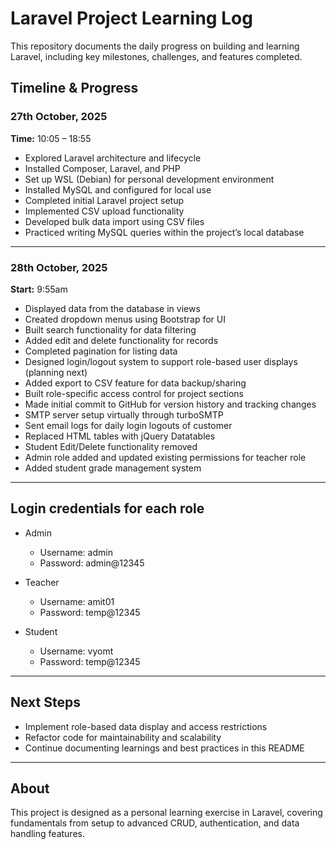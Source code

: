 # Laravel Project Learning Log

This repository documents the daily progress on building and learning Laravel, including key milestones, challenges, and features completed.

## Timeline & Progress

### 27th October, 2025

**Time:** 10:05 – 18:55

- Explored Laravel architecture and lifecycle
- Installed Composer, Laravel, and PHP
- Set up WSL (Debian) for personal development environment
- Installed MySQL and configured for local use
- Completed initial Laravel project setup
- Implemented CSV upload functionality
- Developed bulk data import using CSV files
- Practiced writing MySQL queries within the project’s local database

---

### 28th October, 2025

**Start:** 9:55am

- Displayed data from the database in views
- Created dropdown menus using Bootstrap for UI
- Built search functionality for data filtering
- Added edit and delete functionality for records
- Completed pagination for listing data
- Designed login/logout system to support role-based user displays (planning next)
- Added export to CSV feature for data backup/sharing
- Built role-specific access control for project sections
- Made initial commit to GitHub for version history and tracking changes
- SMTP server setup virtually through turboSMTP
- Sent email logs for daily login logouts of customer
- Replaced HTML tables with jQuery Datatables
- Student Edit/Delete functionality removed
- Admin role added and updated existing permissions for teacher role
- Added student grade management system
---

## Login credentials for each role

- Admin  
  - Username: admin  
  - Password: admin@12345

- Teacher  
  - Username: amit01  
  - Password: temp@12345

- Student  
  - Username: vyomt  
  - Password: temp@12345

---

## Next Steps

- Implement role-based data display and access restrictions
- Refactor code for maintainability and scalability
- Continue documenting learnings and best practices in this README

---

## About

This project is designed as a personal learning exercise in Laravel, covering fundamentals from setup to advanced CRUD, authentication, and data handling features.


